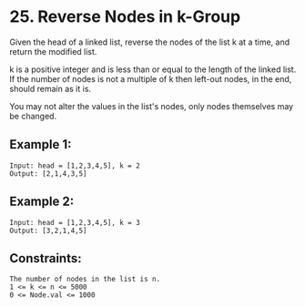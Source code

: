 # 25. Reverse Nodes in k-Group

Given the head of a linked list, reverse the nodes of the list k at a time, and return the modified list.

k is a positive integer and is less than or equal to the length of the linked list. If the number of nodes is not a multiple of k then left-out nodes, in the end, should remain as it is.

You may not alter the values in the list's nodes, only nodes themselves may be changed.

## Example 1:
```
Input: head = [1,2,3,4,5], k = 2
Output: [2,1,4,3,5]
```

## Example 2:
```
Input: head = [1,2,3,4,5], k = 3
Output: [3,2,1,4,5]
```

## Constraints:
``` 
The number of nodes in the list is n.
1 <= k <= n <= 5000
0 <= Node.val <= 1000
```
